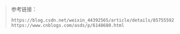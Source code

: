 >   参考链接：
>
>   ```
>   https://blog.csdn.net/weixin_44392565/article/details/85755592
>   https://www.cnblogs.com/asds/p/6148680.html
>   ```
